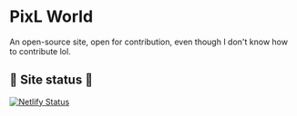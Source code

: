 # PixL World

An open-source site, open for contribution, even though I don't know how to contribute lol.

## 🚥 Site status 🚥

[![Netlify Status](https://api.netlify.com/api/v1/badges/29d5ce76-53a3-48f7-a471-67e449611ac8/deploy-status)](https://app.netlify.com/sites/pixl-world/deploys)

